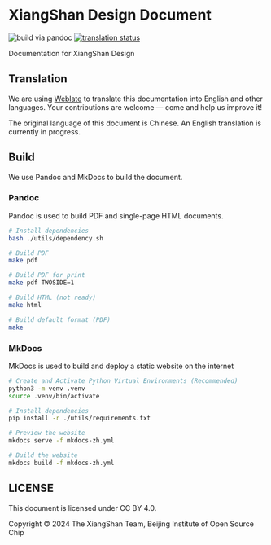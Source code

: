 # XiangShan Design Document

![build via pandoc](https://github.com/OpenXiangShan/XiangShan-User-Guide/actions/workflows/build-pandoc.yml/badge.svg)
[![translation status](https://hosted.weblate.org/widget/openxiangshan/-/en/svg-badge.svg)](https://hosted.weblate.org/engage/openxiangshan/)

Documentation for XiangShan Design

## Translation

We are using [Weblate](https://hosted.weblate.org/projects/openxiangshan/design-doc/) to translate this documentation into English and other languages. Your contributions are welcome — come and help us improve it!

The original language of this document is Chinese. An English translation is currently in progress.

## Build

We use Pandoc and MkDocs to build the document.

### Pandoc

Pandoc is used to build PDF and single-page HTML documents.

```bash
# Install dependencies
bash ./utils/dependency.sh

# Build PDF
make pdf

# Build PDF for print
make pdf TWOSIDE=1

# Build HTML (not ready)
make html

# Build default format (PDF)
make
```

### MkDocs

MkDocs is used to build and deploy a static website on the internet

```bash
# Create and Activate Python Virtual Environments (Recommended)
python3 -m venv .venv
source .venv/bin/activate

# Install dependencies
pip install -r ./utils/requirements.txt

# Preview the website
mkdocs serve -f mkdocs-zh.yml

# Build the website
mkdocs build -f mkdocs-zh.yml
```

## LICENSE

This document is licensed under CC BY 4.0.

Copyright © 2024 The XiangShan Team, Beijing Institute of Open Source Chip
